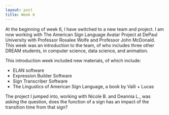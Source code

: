 ```yaml
---
layout: post
title: Week 6
---
```


At the beginning of week 6, I have switched to a new team and project. I am now working with The American Sign Language Avatar Project at DePaul University with  Professor Rosalee Wolfe and Professor John McDonald. This week was an introduction to the team, of who includes three other DREAM students, in computer science, data science, and animation.

This introduction week included new materials, of which include:
* ELAN software
* Expression Builder Software
* Sign Transcriber Software
* The Lingustics of American Sign Language, a book by Valli + Lucas


The project I jumped into, working with Nicole B. and Deannia L., was asking the question, does the function of a sign has an impact of the transition time from that sign?
